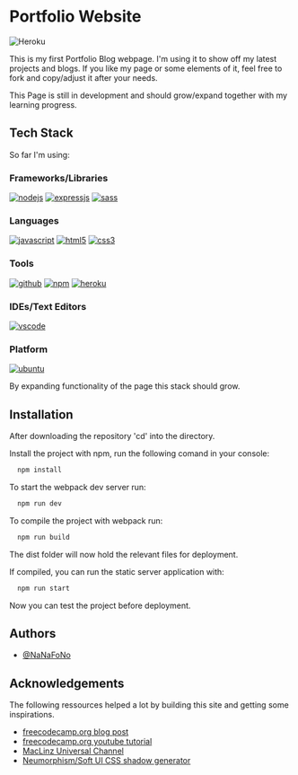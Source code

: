 
# Portfolio Website
![Heroku](https://pyheroku-badge.herokuapp.com/?app=my-portfolio-blog-website&style=plastic)

This is my first Portfolio Blog webpage. I'm using it to show off my latest projects and blogs.
If you like my page or some elements of it, feel free to fork and copy/adjust it after your needs.

This Page is still in development and should grow/expand together with my learning progress.

## Tech Stack

So far I'm using:

### Frameworks/Libraries

[![nodejs](https://img.shields.io/badge/Node.js-339933?style=for-the-badge&logo=nodedotjs&logoColor=white)](https://github.com/NaNaFoNo)
[![expressjs](https://img.shields.io/badge/Express.js-000000?style=for-the-badge&logo=express&logoColor=white)](https://github.com/NaNaFoNo)
[![sass](https://img.shields.io/badge/Sass-CC6699?style=for-the-badge&logo=sass&logoColor=white)](https://github.com/NaNaFoNo)

### Languages

[![javascript](https://img.shields.io/badge/JavaScript-323330?style=for-the-badge&logo=javascript&logoColor=F7DF1E)](https://github.com/NaNaFoNo)
[![html5](https://img.shields.io/badge/HTML5-E34F26?style=for-the-badge&logo=html5&logoColor=white)](https://github.com/NaNaFoNo)
[![css3](https://img.shields.io/badge/CSS3-1572B6?style=for-the-badge&logo=css3&logoColor=white)](https://github.com/NaNaFoNo)


### Tools

[![github](https://img.shields.io/badge/GitHub-100000?style=for-the-badge&logo=github&logoColor=white)](https://github.com/NaNaFoNo)
[![npm](https://img.shields.io/badge/npm-CB3837?style=for-the-badge&logo=npm&logoColor=white)](https://github.com/NaNaFoNo)
[![heroku](https://img.shields.io/badge/Heroku-430098?style=for-the-badge&logo=heroku&logoColor=white)](https://github.com/NaNaFoNo)


### IDEs/Text Editors

[![vscode](https://img.shields.io/badge/Visual_Studio_Code-0078D4?style=for-the-badge&logo=visual%20studio%20code&logoColor=white)](https://github.com/NaNaFoNo)

### Platform

[![ubuntu](https://img.shields.io/badge/Ubuntu-E95420?style=for-the-badge&logo=Ubuntu&logoColor=white)](https://github.com/NaNaFoNo)


By expanding functionality of the page this stack should grow.
## Installation

After downloading the repository 'cd' into the directory.

Install the project with npm, run the following comand in your console:

```bash
  npm install 
```
    
To start the webpack dev server run:

```bash
  npm run dev
```

To compile the project with webpack run:

```bash
  npm run build
```

The dist folder will now hold the relevant files for deployment.

If compiled, you can run the static server application with:

```bash
  npm run start
```

Now you can test the project before deployment.
## Authors

- [@NaNaFoNo](https://www.github.com/NaNaFoNo)


## Acknowledgements
The following ressources helped a lot by building this site and getting some inspirations.

 - [freecodecamp.org blog post](https://www.freecodecamp.org/news/create-a-portfolio-website-using-html-css-javascript/)
 - [freecodecamp.org youtube tutorial](https://www.youtube.com/watch?v=xV7S8BhIeBo&t=1s)
 - [MacLinz Universal Channel](https://www.youtube.com/channel/UCn5s7JYuccuKDXN5Mo2XK5Q)
 - [Neumorphism/Soft UI CSS shadow generator](https://neumorphism.io/)
